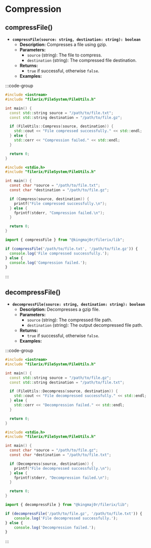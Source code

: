 # **Compression**

## compressFile()
- **`compressFile(source: string, destination: string): boolean`**  
  - **Description:** Compresses a file using gzip.  
  - **Parameters:**  
    - `source` (string): The file to compress.  
    - `destination` (string): The compressed file destination.  
  - **Returns:**  
    - `true` if successful, otherwise `false`.  
  - **Examples:**

:::code-group

```cpp [<i class="devicon-cplusplus-plain colored"></i> C++]
#include <iostream>
#include "filerix/FileSystem/FileUtils.h"

int main() {
  const std::string source = "/path/to/file.txt";
  const std::string destination = "/path/to/file.gz";

  if (FileUtils::Compress(source, destination)) {
    std::cout << "File compressed successfully." << std::endl;
  } else {
    std::cerr << "Compression failed." << std::endl;
  }

  return 0;
}
```

```c [<i class="devicon-c-plain colored"></i> C]
#include <stdio.h>
#include "filerix/FileSystem/FileUtils.h"

int main() {
  const char *source = "/path/to/file.txt";
  const char *destination = "/path/to/file.gz";

  if (Compress(source, destination)) {
    printf("File compressed successfully.\n");
  } else {
    fprintf(stderr, "Compression failed.\n");
  }

  return 0;
}
```

```javascript [<i class="devicon-nodejs-plain colored"></i> Node.js]
import { compressFile } from "@kingmaj0r/filerix/lib";

if (compressFile('/path/to/file.txt', '/path/to/file.gz')) {
  console.log('File compressed successfully.');
} else {
  console.log('Compression failed.');
}
```

:::

## decompressFile()
- **`decompressFile(source: string, destination: string): boolean`**  
  - **Description:** Decompresses a gzip file.  
  - **Parameters:**  
    - `source` (string): The compressed file path.  
    - `destination` (string): The output decompressed file path.  
  - **Returns:**  
    - `true` if successful, otherwise `false`.  
  - **Examples:**

:::code-group

```cpp [<i class="devicon-cplusplus-plain colored"></i> C++]
#include <iostream>
#include "filerix/FileSystem/FileUtils.h"

int main() {
  const std::string source = "/path/to/file.gz";
  const std::string destination = "/path/to/file.txt";

  if (FileUtils::Decompress(source, destination)) {
    std::cout << "File decompressed successfully." << std::endl;
  } else {
    std::cerr << "Decompression failed." << std::endl;
  }

  return 0;
}
```

```c [<i class="devicon-c-plain colored"></i> C]
#include <stdio.h>
#include "filerix/FileSystem/FileUtils.h"

int main() {
  const char *source = "/path/to/file.gz";
  const char *destination = "/path/to/file.txt";

  if (Decompress(source, destination)) {
    printf("File decompressed successfully.\n");
  } else {
    fprintf(stderr, "Decompression failed.\n");
  }

  return 0;
}
```

```javascript [<i class="devicon-nodejs-plain colored"></i> Node.js]
import { decompressFile } from "@kingmaj0r/filerix/lib";

if (decompressFile('/path/to/file.gz', '/path/to/file.txt')) {
    console.log('File decompressed successfully.');
} else {
    console.log('Decompression failed.');
}
```

:::